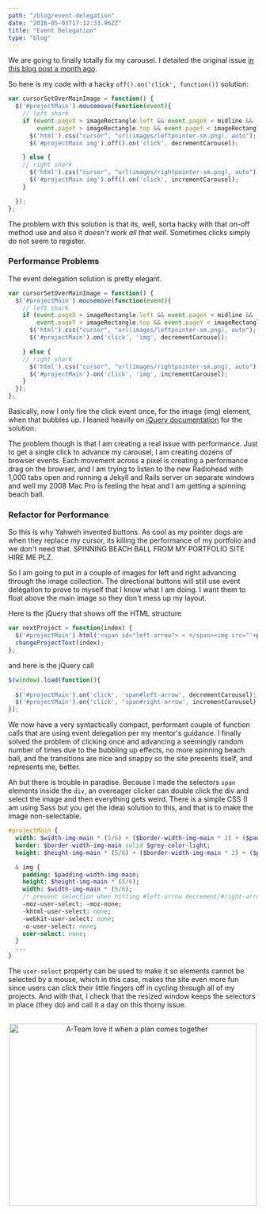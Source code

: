 ```yaml
---
path: "/blog/event-delegation"
date: "2016-05-03T17:12:33.962Z"
title: "Event Delegation"
type: "blog"
---
```


We are going to finally totally fix my carousel. I detailed the original issue [in this blog post a month ago](http://www.russellschmidt.net/jquery/click/javascript/portfolio/2016/04/05/Fixing-jQuery-Click.html).

So here is my code with a hacky `off().on('click', function())` solution:

```javascript
var cursorSetOverMainImage = function() {
  $('#projectMain').mousemove(function(event){
    // left shark
    if (event.pageX > imageRectangle.left && event.pageX < midline &&
        event.pageY > imageRectangle.top && event.pageY < imageRectangle.bottom){
      $('html').css("cursor", "url(images/leftpointer-sm.png), auto");
      $('#projectMain img').off().on('click', decrementCarousel);

    } else {
    // right shark
      $('html').css("cursor", "url(images/rightpointer-sm.png), auto");
      $('#projectMain img').off().on('click', incrementCarousel);
    }

  });
};
```

The problem with this solution is that its, well, sorta hacky with that on-off method use and also it *doesn't work all that well*. Sometimes clicks simply do not seem to register.

### Performance Problems
The event delegation solution is pretty elegant.

```javascript
var cursorSetOverMainImage = function() {
  $('#projectMain').mousemove(function(event){
    // left shark
    if (event.pageX > imageRectangle.left && event.pageX < midline &&
        event.pageY > imageRectangle.top && event.pageY < imageRectangle.bottom){
      $('html').css("cursor", "url(images/leftpointer-sm.png), auto");
      $('#projectMain').on('click', 'img', decrementCarousel);

    } else {
    // right shark
      $('html').css("cursor", "url(images/rightpointer-sm.png), auto");
      $('#projectMain').on('click', 'img', incrementCarousel);
    }
  });
};
```

Basically, now I only fire the click event once, for the image (img) element, when that bubbles up. I leaned heavily on [jQuery documentation](https://api.jquery.com/mousemove/) for the solution.

The problem though is that I am creating a real issue with performance. Just to get a single click to advance my carousel, I am creating dozens of browser events. Each movement across a pixel is creating a performance drag on the browser, and I am trying to listen to the new Radiohead with 1,000 tabs open and running a Jekyll and Rails server on separate windows and well my 2008 Mac Pro is feeling the heat and I am getting a spinning beach ball.

### Refactor for Performance
So this is why Yahweh invented buttons. As cool as my pointer dogs are when they replace my cursor, its killing the performance of my portfolio and we don't need that. SPINNING BEACH BALL FROM MY PORTFOLIO SITE HIRE ME PLZ.

So I am going to put in a couple of images for left and right advancing through the image collection. The directional buttons will still use event delegation to prove to myself that I know what I am doing. I want them to float above the main image so they don't mess up my layout.

Here is the jQuery that shows off the HTML structure

```javascript
var nextProject = function(index) {
  $('#projectMain').html('<span id="left-arrow"> < </span><img src="'+projectArray[index].image+'"><span id="right-arrow"> > </span>');
  changeProjectText(index);
};
```

and here is the jQuery call

```javascript
$(window).load(function(){
  ...
  $('#projectMain').on('click', 'span#left-arrow', decrementCarousel);
  $('#projectMain').on('click', 'span#right-arrow', incrementCarousel)
});
```

We now have a very syntactically compact, performant couple of function calls that are using event delegation per my mentor's guidance. I finally solved the problem of clicking once and advancing a seemingly random number of times due to the bubbling up effects, no more spinning beach ball, and the transitions are nice and snappy so the site presents itself, and represents me, better.

Ah but there is trouble in paradise. Because I made the selectors `span` elements inside the `div`, an overeager clicker can double click the div and select the image and then everything gets weird. There is a simple CSS (I am using Sass but you get the idea) solution to this, and that is to make the image non-selectable.

```sass
#projectMain {
  width: $width-img-main * (5/6) + ($border-width-img-main * 2) + ($padding-width-img-main * 2);
  border: $border-width-img-main solid $grey-color-light;
  height: $height-img-main * (5/6) + ($border-width-img-main * 2) + ($padding-width-img-main * 2);

  & img {
    padding: $padding-width-img-main;
    height: $height-img-main * (5/6);
    width: $width-img-main * (5/6);
    /* prevent selection when hitting #left-arrow decrement/#right-arrow increment */
    -moz-user-select: -moz-none;
    -khtml-user-select: none;
    -webkit-user-select: none;
    -o-user-select: none;
    user-select: none;
  }
  ...
}
```

The `user-select` property can be used to make it so elements cannot be selected by a mouse, which in this case, makes the site even more fun since users can click their little fingers off in cycling through all of my projects. And with that, I check that the resized window keeps the selectors in place (they do) and call it a day on this thorny issue.


<div style="text-align: center; margin-top: 30px; float: none;">
  <img style="width: 500px; height: 367px" src="http://clipperdata.com/wp-content/uploads/2015/07/I-love-it-when-a-plan-comes-together.jpg" alt="A-Team love it when a plan comes together">
</div>
